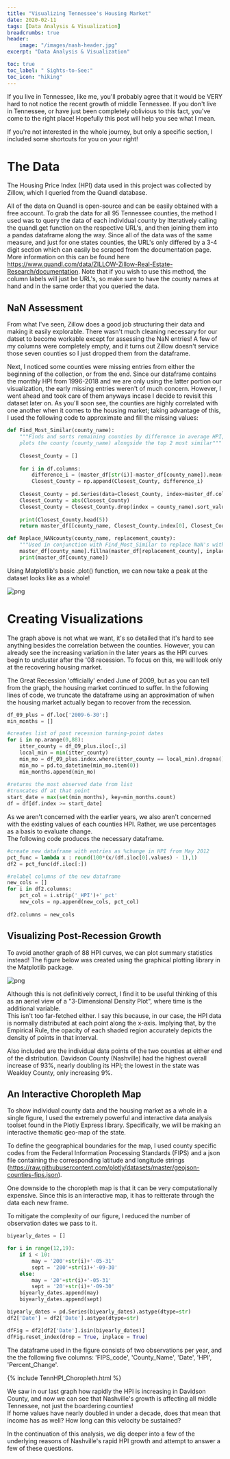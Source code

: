 ```yaml
---
title: "Visualizing Tennessee's Housing Market"
date: 2020-02-11
tags: [Data Analysis & Visualization]
breadcrumbs: true
header:
    image: "/images/nash-header.jpg"
excerpt: "Data Analysis & Visualization"

toc: true
toc_label: " Sights-to-See:"
toc_icon: "hiking"
---
```


If you live in Tennessee, like me, you'll probably agree that it would be VERY hard to not notice the recent growth of middle Tennessee. If you don't live in Tennessee, or have just been completely oblivious to this fact, you've come to the right place! Hopefully this post will help you see what I mean.

If you're not interested in the whole journey, but only a specific section, I included some shortcuts for you on your right!
  
  
# The Data
The Housing Price Index (HPI) data used in this project was collected by Zillow, which I queried from the Quandl database.  
  
All of the data on Quandl is open-source and can be easily obtained with a free account. To grab the data for all 95 Tennessee counties, the method I used was to query the data of each individual county by itteratively calling the quandl.get function on the respective URL's, and then joining them into a pandas dataframe along the way. Since all of the data was of the same measure, and just for one states counties, the URL's only differed by a 3-4 digit section which can easily be scraped from the documentation page. More information on this can be found here https://www.quandl.com/data/ZILLOW-Zillow-Real-Estate-Research/documentation. Note that if you wish to use this method, the column labels will just be URL's, so make sure to have the county names at hand and in the same order that you queried the data.  
  
## NaN Assessment
From what I've seen, Zillow does a good job structuring their data and making it easily explorable. There wasn't much cleaning necessary for our datset to become workable except for assessing the NaN entries! A few of my columns were completely empty, and it turns out Zillow doesn't service those seven counties so I just dropped them from the dataframe.  
  
Next, I noticed some counties were missing entries from either the beginning of the collection, or from the end. Since our dataframe contains the monthly HPI from 1996-2018 and we are only using the latter portion our visualization, the early missing entries weren't of much concern. However, I went ahead and took care of them anyways incase I decide to revisit this dataset later on. As you'll soon see, the counties are highly correlated with one another when it comes to the housing market; taking advantage of this, I used the following code to approximate and fill the missing values:




```python
def Find_Most_Similar(county_name):
    """Finds and sorts remaining counties by difference in average HPI, prints top 5, and 
    plots the county (county_name) alongside the top 2 most similar"""
    
    Closest_County = []
    
    for i in df.columns:
        difference_i = (master_df[str(i)]-master_df[county_name]).mean(0)
        Closest_County = np.append(Closest_County, difference_i)
    
    Closest_County = pd.Series(data=Closest_County, index=master_df.columns.transpose())
    Closest_County = abs(Closest_County)
    Closest_County = Closest_County.drop(index = county_name).sort_values()
    
    print(Closest_County.head(5))
    return master_df[[county_name, Closest_County.index[0], Closest_County.index[1]]].plot()

def Replace_NANcounty(county_name, replacement_county):
    """Used in conjunction with Find_Most_Similar to replace NaN's with best fit"""
    master_df[county_name].fillna(master_df[replacement_county], inplace=True)
    print(master_df[county_name])
```


Using Matplotlib's basic .plot() function, we can now take a peak at the dataset looks like as a whole!  

![png](/images/HPI_linegraph.png)

# Creating Visualizations
The graph above is not what we want, it's so detailed that it's hard to see anything besides the correlation between the counties. However, you can already see the increasing variation in the later years as the HPI curves begin to uncluster after the '08 recession. To focus on this, we will look only at the recovering housing market.  
  
The Great Recession 'officially' ended June of 2009, but as you can tell from the graph, the housing market continued to suffer. In the following lines of code, we truncate the dataframe using an approximation of when the housing market actually began to recover from the recession.


```python
df_09_plus = df.loc['2009-6-30':]
min_months = []

#creates list of post recession turning-point dates
for i in np.arange(0,88):
    itter_county = df_09_plus.iloc[:,i]
    local_min = min(itter_county)
    min_mo = df_09_plus.index.where(itter_county == local_min).dropna().values
    min_mo = pd.to_datetime(min_mo.item(0))
    min_months.append(min_mo)
    
#returns the most observed date from list 
#truncates df at that point
start_date = max(set(min_months), key=min_months.count)
df = df[df.index >= start_date]
```

As we aren't concerned with the earlier years, we also aren't concerned with the existing values of each counties HPI. Rather, we use percentages as a basis to evaluate change.  
The following code produces the necessary dataframe.


```python
#create new dataframe with entries as %change in HPI from May 2012
pct_func = lambda x : round(100*(x/(df.iloc[0].values) - 1),1)
df2 = pct_func(df.iloc[:])

#relabel columns of the new dataframe
new_cols = []
for i in df2.columns:
    pct_col = i.strip('_HPI')+'_pct'
    new_cols = np.append(new_cols, pct_col)
    
df2.columns = new_cols
```
## Visualizing Post-Recession Growth
To avoid another graph of 88 HPI curves, we can plot summary statistics instead! The figure below was created using the graphical plotting library in the Matplotlib package.


![png](/images/HPI_Matplotlib_plot.png)

Although this is not definitively correct, I find it to be useful thinking of this as an aeriel view of a "3-Dimensional Density Plot", where time is the additional variable.  
This isn't too far-fetched either. I say this because, in our case, the HPI data is normally distributed at each point along the x-axis. Implying that, by the Empirical Rule, the opacity of each shaded region accurately depicts the density of points in that interval.  
  
Also included are the individual data points of the two counties at either end of the distribution. Davidson County (Nashville) had the highest overall increase of 93%, nearly doubling its HPI; the lowest in the state was Weakley County, only increasing 9%.  

## An Interactive Choropleth Map
To show individual county data and the housing market as a whole in a single figure, I used the extremely powerful and interactive data analysis toolset found in the Plotly Express library. Specifically, we will be making an interactive thematic geo-map of the state.  
  
To define the geographical boundaries for the map, I used county specific codes from the Federal Information Processing Standards (FIPS) and a json file containing the corresponding latitude and longitude strings (https://raw.githubusercontent.com/plotly/datasets/master/geojson-counties-fips.json).  
  
One downside to the choropleth map is that it can be very computationally expensive. Since this is an interactive map, it has to reitterate through the data each new frame.  
  
To mitigate the complexity of our figure, I reduced the number of observation dates we pass to it.


```python
biyearly_dates = []

for i in range(12,19):
    if i < 10:
        may = '200'+str(i)+'-05-31'
        sept = '200'+str(i)+'-09-30'
    else:
        may = '20'+str(i)+'-05-31'
        sept = '20'+str(i)+'-09-30'
    biyearly_dates.append(may)
    biyearly_dates.append(sept)

biyearly_dates = pd.Series(biyearly_dates).astype(dtype=str)
df2['Date'] = df2['Date'].astype(dtype=str)

dfFig = df2[df2['Date'].isin(biyearly_dates)]
dfFig.reset_index(drop = True, inplace = True)
```

The dataframe used in the figure consists of two observations per year, and the the following five columns: 'FIPS_code', 'County_Name', 'Date', 'HPI', 'Percent_Change'.


  
{% include TennHPI_Choropleth.html %}

  
We saw in our last graph how rapidly the HPI is increasing in Davidson County, and now we can see that Nashville's growth is affecting all middle Tennessee, not just the boardering counties!  
If home values have nearly doubled in under a decade, does that mean that income has as well? How long can this velocity be sustained?  
  
In the continuation of this analysis, we dig deeper into a few of the underlying reasons of  Nashville's rapid HPI growth and attempt to answer a few of these questions.  

